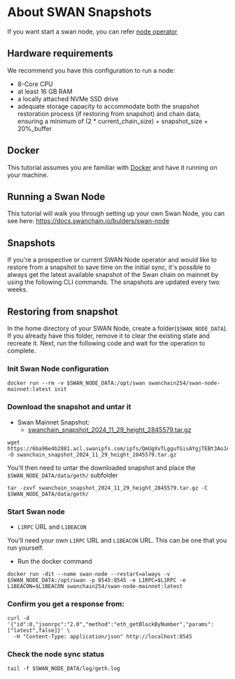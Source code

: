 
# About SWAN Snapshots

If you want start a swan node, you can refer [node operator](https://docs.swanchain.io/bulders/swan-node)


## Hardware requirements
We recommend you have this configuration to run a node:

 - 8-Core CPU
 - at least 16 GB RAM
 - a locally attached NVMe SSD drive
 - adequate storage capacity to accommodate both the snapshot restoration process (if restoring from snapshot) and chain data, ensuring a minimum of (2 * current_chain_size) + snapshot_size + 20%_buffer


## Docker
This tutorial assumes you are familiar with [Docker](https://www.docker.com/) and have it running on your machine.


## Running a Swan Node
This tutorial will walk you through setting up your own Swan Node, you can see here:
https://docs.swanchain.io/bulders/swan-node


## Snapshots
If you're a prospective or current SWAN Node operator and would like to restore from a snapshot to save time on the initial sync, it's possible to always get the latest available snapshot of the Swan chain on mainnet by using the following CLI commands. The snapshots are updated every two weeks.

## Restoring from snapshot
In the home directory of your SWAN Node, create a folder(`$SWAN_NODE_DATA`). If you already have this folder, remove it to clear the existing state and recreate it. Next, run the following code and wait for the operation to complete.

### Init Swan Node configuration
```
docker run --rm -v $SWAN_NODE_DATA:/opt/swan swanchain254/swan-node-mainnet:latest init

```
### Download the snapshot and untar it

 - Swan Mainnet Snapshot: 
 	- [swanchain_snapshot_2024_11_29_height_2845579.tar.gz](https://6ba96e4b2881.acl.swanipfs.com/ipfs/QmUgXvTLggufGisAYgjTEBt3AoJANRFjWdSfCQrpC9gsti)

```
wget https://6ba96e4b2881.acl.swanipfs.com/ipfs/QmUgXvTLggufGisAYgjTEBt3AoJANRFjWdSfCQrpC9gsti -O swanchain_snapshot_2024_11_29_height_2845579.tar.gz
```
You'll then need to untar the downloaded snapshot and place the `$SWAN_NODE_DATA/data/geth/` subfolder

```
tar -zxvf swanchain_snapshot_2024_11_29_height_2845579.tar.gz -C $SWAN_NODE_DATA/data/geth/
```


### Start Swan node

 - `L1RPC` URL and `L1BEACON`

You'll need your own `L1RPC` URL and `L1BEACON` URL. This can be one that you run yourself.

 - Run the docker command
```
docker run -dit --name swan-node --restart=always -v $SWAN_NODE_DATA:/opt/swan -p 8545:8545 -e L1RPC=$L1RPC -e  L1BEACON=$L1BEACON swanchain254/swan-node-mainnet:latest

```
 
### Confirm you get a response from:

```
curl -d '{"id":0,"jsonrpc":"2.0","method":"eth_getBlockByNumber","params":["latest",false]}' \
  -H "Content-Type: application/json" http://localhost:8545
```


### Check the node sync status
```
tail -f $SWAN_NODE_DATA/log/geth.log
```








